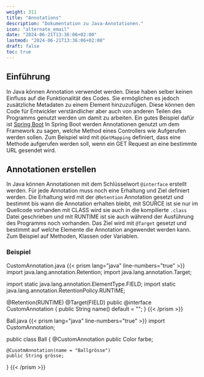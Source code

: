 ```yaml
---
weight: 311
title: "Annotations"
description: "Dokumentation zu Java-Annotationen."
icon: "alternate_email"
date: "2024-06-21T13:36:06+02:00"
lastmod: "2024-06-21T13:36:06+02:00"
draft: false
toc: true
---
```


## Einführung

In Java können Annotation verwendet werden. Diese haben selber keinen Einfluss auf die Funktionalität des Codes.
Sie ermöglichen es jedoch zusätzliche Metadaten zu einem Element hinzuzufügen. Diese können den Code für Entwickler verständlicher
aber auch von anderen Teilen des Programms genutzt werden um damit zu arbeiten. Ein gutes Beispiel dafür ist [Spring Boot](https://spring.io/projects/spring-boot)
In Spring Boot werden Annotationen genutzt um dem Framework zu sagen, welche Method eines Controllers wie Aufgerufen werden sollen.
Zum Beispiel wird mit `@GetMapping` definiert, dass eine Methode aufgerufen werden soll, wenn ein GET Request an eine bestimmte URL gesendet wird.

## Annotationen erstellen

In Java können Annotationen mit dem Schlüsselwort `@interface` erstellt werden. Für jede Annotation muss noch eine Erhaltung und Ziel definiert werden.
Die Erhaltung wird mit der `@Retention` Annotation gesetzt und bestimmt bis wann die Annotation erhalten bleibt, mit SOURCE ist sie nur im Quellcode vorhanden
mit CLASS wird sie auch in die kompilierte `.class` Datei geschrieben und mit RUNTIME ist sie auch während der Ausführung des Programms noch vorhanden.
Das Ziel wird mit `@Target` gesetzt und bestimmt auf welche Elemente die Annotation angewendet werden kann. Zum Beispiel auf Methoden, Klassen oder Variablen.

### Beispiel

CustomAnnotation.java
{{< prism lang="java" line-numbers="true"  >}}
import java.lang.annotation.Retention;
import java.lang.annotation.Target;
 
import static java.lang.annotation.ElementType.FIELD;
import static java.lang.annotation.RetentionPolicy.RUNTIME;
 
@Retention(RUNTIME)
@Target(FIELD)
public @interface CustomAnnotation {
    public String name() default = "";
}
{{< /prism >}}

Ball.java
{{< prism lang="java" line-numbers="true" >}}
import CustomAnnotation;
 
public class Ball {
    @CustomAnnotation
    public Color farbe;
 
    @CusotmAnnotation(name = "Ballgrösse")
    public String grösse;
}
{{< /prism >}}
